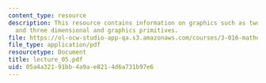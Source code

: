 ```yaml
---
content_type: resource
description: This resource contains information on graphics such as two dimensional
  and three dimensional and graphics primitives.
file: https://ol-ocw-studio-app-qa.s3.amazonaws.com/courses/3-016-mathematics-for-materials-scientists-and-engineers-fall-2005/05a4a32191bb4a9ae8214d6a731b97e6_lecture_05.pdf
file_type: application/pdf
resourcetype: Document
title: lecture_05.pdf
uid: 05a4a321-91bb-4a9a-e821-4d6a731b97e6
---
```

